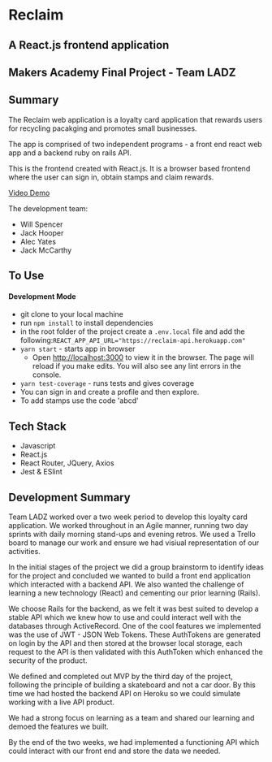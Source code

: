 # Reclaim
## A React.js frontend application
## Makers Academy Final Project - Team LADZ

## Summary

The Reclaim web application is a loyalty card application that rewards users for recycling pacakging and promotes small businesses.

The app is comprised of two independent programs - a front end react web app and a backend ruby on rails API.

This is the frontend created with React.js. It is a browser based frontend where the user can sign in, obtain stamps and claim rewards.

[Video Demo](https://youtu.be/0LR2igzIuHQ)

The development team:
- Will Spencer
- Jack Hooper
- Alec Yates
- Jack McCarthy

## To Use

#### Development Mode
- git clone to your local machine
- run `npm install` to install dependencies
- in the root folder of the project create a `.env.local` file and add the following:`REACT_APP_API_URL="https://reclaim-api.herokuapp.com"`
- `yarn start` - starts app in browser
  - Open [http://localhost:3000](http://localhost:3000) to view it in the browser. The page will reload if you make edits. You will also see any lint errors in the console.
- `yarn test-coverage` - runs tests and gives coverage
- You can sign in and create a profile and then explore. 
- To add stamps use the code 'abcd'

## Tech Stack
- Javascript
- React.js
- React Router, JQuery, Axios
- Jest & ESlint

## Development Summary

Team LADZ worked over a two week period to develop this loyalty card application. We worked throughout in an Agile manner, running two day sprints with daily morning stand-ups and evening retros. We used a Trello board to manage our work and ensure we had visiual representation of our activities. 

In the initial stages of the project we did a group brainstorm to identify ideas for the project and concluded we wanted to build a front end application which interacted with a backend API. We also wanted the challenge of learning a new technology (React) and cementing our prior learning (Rails). 

We choose Rails for the backend, as we felt it was best suited to develop a stable API which we knew how to use and could interact well with the databases through ActiveRecord. One of the cool features we implemented was the use of JWT - JSON Web Tokens. These AuthTokens are generated on login by the API and then stored at the browser local storage, each request to the API is then validated with this AuthToken which enhanced the security of the product.

We defined and completed out MVP by the third day of the project, following the principle of building a skateboard and not a car door. By this time we had hosted the backend API on Heroku so we could simulate working with a live API product. 

We had a strong focus on learning as a team and shared our learning and demoed the features we built. 

By the end of the two weeks, we had implemented a functioning API which could interact with our front end and store the data we needed. 

